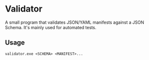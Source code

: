 # Validator

A small program that validates JSON/YAML manifests against a JSON Schema. It's mainly used for automated tests.

## Usage

```pwsh
validator.exe <SCHEMA> <MANIFEST>...
```
